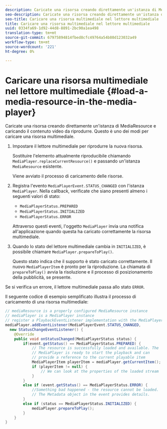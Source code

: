 ```yaml
---
description: Caricate una risorsa creando direttamente un'istanza di MediaResource e caricando il contenuto video da riprodurre. Questo è uno dei modi per caricare una risorsa multimediale.
seo-description: Caricate una risorsa creando direttamente un'istanza di MediaResource e caricando il contenuto video da riprodurre. Questo è uno dei modi per caricare una risorsa multimediale.
seo-title: Caricare una risorsa multimediale nel lettore multimediale
title: Caricare una risorsa multimediale nel lettore multimediale
uuid: 0334fa69-1d92-44d8-8891-2bc90a1ea498
translation-type: tm+mt
source-git-commit: 67975894814fbed8cfc49764a54b80d123032a49
workflow-type: tm+mt
source-wordcount: '221'
ht-degree: 0%

---
```



# Caricare una risorsa multimediale nel lettore multimediale {#load-a-media-resource-in-the-media-player}

Caricate una risorsa creando direttamente un&#39;istanza di MediaResource e caricando il contenuto video da riprodurre. Questo è uno dei modi per caricare una risorsa multimediale.

1. Impostare il lettore multimediale per riprodurre la nuova risorsa.

   Sostituire l&#39;elemento attualmente riproducibile chiamando `MediaPlayer.replaceCurrentResource()` e passando un&#39;istanza `MediaResource` esistente.

   Viene avviato il processo di caricamento delle risorse.

1. Registra l&#39;evento `MediaPlayerEvent.STATUS_CHANGED` con l&#39;istanza `MediaPlayer`. Nella callback, verificate che siano presenti almeno i seguenti valori di stato:

   * `MediaPlayerStatus.PREPARED`
   * `MediaPlayerStatus.INITIALIZED`
   * `MediaPlayerStatus.ERROR`

   Attraverso questi eventi, l&#39;oggetto `MediaPlayer` invia una notifica all&#39;applicazione quando questa ha caricato correttamente la risorsa multimediale.
1. Quando lo stato del lettore multimediale cambia in `INITIALIZED`, è possibile chiamare `MediaPlayer.prepareToPlay()`.

   Questo stato indica che il supporto è stato caricato correttamente. Il nuovo `MediaPlayerItem` è pronto per la riproduzione. La chiamata di `prepareToPlay()` avvia la risoluzione e il processo di posizionamento della pubblicità, se presente.

Se si verifica un errore, il lettore multimediale passa allo stato `ERROR`.

Il seguente codice di esempio semplificato illustra il processo di caricamento di una risorsa multimediale:

```java
// mediaResource is a properly configured MediaResource instance 
// mediaPlayer is a MediaPlayer instance 
// register a PlaybackEventListener implementation with the MediaPlayer instance 
mediaPlayer.addEventListener(MediaPlayerEvent.STATUS_CHANGED,  
  new StatusChangeEventListener() { 
    @Override 
    public void onStatusChanged(MediaPlayerStatus status) { 
        if(event.getStatus() == MediaPlayerStatus.PREPARED) { 
            // The resource is successfully loaded and available. The  
            // MediaPlayer is ready to start the playback and can 
            // provide a reference to the current playable item 
            MediaPlayerItem playerItem = mediaPlayer.getCurrentItem(); 
            if (playerItem != null) { 
                // We can look at the properties of the loaded stream 
            } 
        } 
        else if (event.getStatus() == MediaPlayerStatus.ERROR) { 
            //Something bad happened - the resource cannot be loaded. 
            // The Metadata object in the event provides details. 
        } 
        else if (status == MediaPlayerStatus.INITIALIZED) { 
            mediaPlayer.prepareToPlay(); 
        } 
    } 
} 
```
